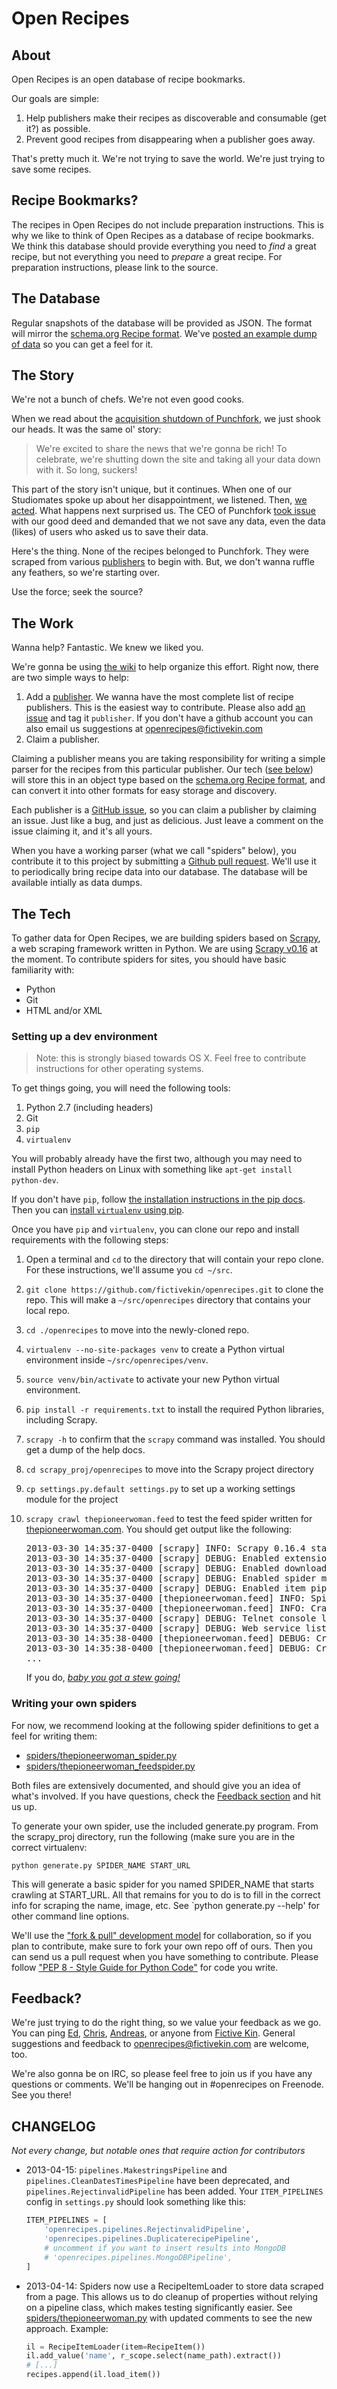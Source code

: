 # Open Recipes

## About

Open Recipes is an open database of recipe bookmarks.

Our goals are simple:

1. Help publishers make their recipes as discoverable and consumable (get it?) as possible.
2. Prevent good recipes from disappearing when a publisher goes away.

That's pretty much it. We're not trying to save the world. We're just trying to save some recipes.

## Recipe Bookmarks?

The recipes in Open Recipes do not include preparation instructions. This is why we like to think of Open Recipes as a database of recipe bookmarks. We think this database should provide everything you need to *find* a great recipe, but not everything you need to *prepare* a great recipe. For preparation instructions, please link to the source.

## The Database

Regular snapshots of the database will be provided as JSON. The format will mirror the [schema.org Recipe format](http://schema.org/Recipe). We've [posted an example dump of data](http://openrecipes.s3.amazonaws.com/openrecipes.txt) so you can get a feel for it.

## The Story

We're not a bunch of chefs. We're not even good cooks.

When we read about the [acquisition shutdown of Punchfork](http://punchfork.com/pinterest), we just shook our heads. It was the same ol' story:

> We're excited to share the news that we're gonna be rich! To celebrate, we're shutting down the site and taking all your data down with it. So long, suckers!

This part of the story isn't unique, but it continues. When one of our Studiomates spoke up about her disappointment, we listened. Then, [we acted](https://hugspoon.com/punchfork). What happens next surprised us. The CEO of Punchfork [took issue](https://twitter.com/JeffMiller/status/314899821351821312) with our good deed and demanded that we not save any data, even the data (likes) of users who asked us to save their data.

Here's the thing. None of the recipes belonged to Punchfork. They were scraped from various [publishers](https://github.com/fictivekin/openrecipes/wiki/Publishers) to begin with. But, we don't wanna ruffle any feathers, so we're starting over.

Use the force; seek the source?

## The Work

Wanna help? Fantastic. We knew we liked you.

We're gonna be using [the wiki](https://github.com/fictivekin/openrecipes/wiki) to help organize this effort. Right now, there are two simple ways to help:

1. Add a [publisher](https://github.com/fictivekin/openrecipes/wiki/Publishers). We wanna have the most complete list of recipe publishers. This is the easiest way to contribute. Please also add [an issue](https://github.com/fictivekin/openrecipes/issues) and tag it `publisher`. If you don't have a github account you can also email us suggestions at openrecipes@fictivekin.com
2. Claim a publisher.

Claiming a publisher means you are taking responsibility for writing a simple parser for the recipes from this particular publisher. Our tech ([see below](#the-tech)) will store this in an object type based on the [schema.org Recipe format](http://schema.org/Recipe), and can convert it into other formats for easy storage and discovery.

Each publisher is a [GitHub issue](https://github.com/fictivekin/openrecipes/issues), so you can claim a publisher by claiming an issue. Just like a bug, and just as delicious.  Just leave a comment on the issue claiming it, and it's all yours.

When you have a working parser (what we call "spiders" below), you contribute it to this project by submitting a [Github pull request](https://help.github.com/articles/using-pull-requests). We'll use it to periodically bring recipe data into our database. The database will be available intially as data dumps.

## The Tech

To gather data for Open Recipes, we are building spiders based on [Scrapy](http://scrapy.org), a web scraping framework written in Python. We are using [Scrapy v0.16](http://doc.scrapy.org/en/0.16/) at the moment. To contribute spiders for sites, you should have basic familiarity with:

* Python
* Git
* HTML and/or XML

### Setting up a dev environment

> Note: this is strongly biased towards OS X. Feel free to contribute instructions for other operating systems.

To get things going, you will need the following tools:

1. Python 2.7 (including headers)
1. Git
1. `pip`
1. `virtualenv`

You will probably already have the first two, although you may need to install Python headers on Linux with something like `apt-get install python-dev`.

If you don't have `pip`, follow [the installation instructions in the pip docs](http://www.pip-installer.org/en/latest/installing.html). Then you can [install `virtualenv` using pip](http://www.virtualenv.org/en/latest/#installation).

Once you have `pip` and `virtualenv`, you can clone our repo and install requirements with the following steps:

1. Open a terminal and `cd` to the directory that will contain your repo clone. For these instructions, we'll assume you `cd ~/src`.
2. `git clone https://github.com/fictivekin/openrecipes.git` to clone the repo. This will make a `~/src/openrecipes` directory that contains your local repo.
3. `cd ./openrecipes` to move into the newly-cloned repo.
4. `virtualenv --no-site-packages venv` to create a Python virtual environment inside `~/src/openrecipes/venv`.
5. `source venv/bin/activate` to activate your new Python virtual environment.
6. `pip install -r requirements.txt` to install the required Python libraries, including Scrapy.
7. `scrapy -h` to confirm that the `scrapy` command was installed. You should get a dump of the help docs.
8. `cd scrapy_proj/openrecipes` to move into the Scrapy project directory
9. `cp settings.py.default settings.py` to set up a working settings module for the project
10. `scrapy crawl thepioneerwoman.feed` to test the feed spider written for [thepioneerwoman.com](http://thepioneerwoman.com). You should get output like the following:

    <pre>
    2013-03-30 14:35:37-0400 [scrapy] INFO: Scrapy 0.16.4 started (bot: openrecipes)
    2013-03-30 14:35:37-0400 [scrapy] DEBUG: Enabled extensions: LogStats, TelnetConsole, CloseSpider, WebService, CoreStats, SpiderState
    2013-03-30 14:35:37-0400 [scrapy] DEBUG: Enabled downloader middlewares: HttpAuthMiddleware, DownloadTimeoutMiddleware, UserAgentMiddleware, RetryMiddleware, DefaultHeadersMiddleware, RedirectMiddleware, CookiesMiddleware, HttpCompressionMiddleware, ChunkedTransferMiddleware, DownloaderStats
    2013-03-30 14:35:37-0400 [scrapy] DEBUG: Enabled spider middlewares: HttpErrorMiddleware, OffsiteMiddleware, RefererMiddleware, UrlLengthMiddleware, DepthMiddleware
    2013-03-30 14:35:37-0400 [scrapy] DEBUG: Enabled item pipelines: MakestringsPipeline, DuplicaterecipePipeline
    2013-03-30 14:35:37-0400 [thepioneerwoman.feed] INFO: Spider opened
    2013-03-30 14:35:37-0400 [thepioneerwoman.feed] INFO: Crawled 0 pages (at 0 pages/min), scraped 0 items (at 0 items/min)
    2013-03-30 14:35:37-0400 [scrapy] DEBUG: Telnet console listening on 0.0.0.0:6023
    2013-03-30 14:35:37-0400 [scrapy] DEBUG: Web service listening on 0.0.0.0:6080
    2013-03-30 14:35:38-0400 [thepioneerwoman.feed] DEBUG: Crawled (200) <GET http://feeds.feedburner.com/pwcooks> (referer: None)
    2013-03-30 14:35:38-0400 [thepioneerwoman.feed] DEBUG: Crawled (200) <GET http://thepioneerwoman.com/cooking/2013/03/beef-fajitas/> (referer: http://feeds.feedburner.com/pwcooks)
    ...
    </pre>

    If you do, [*baby you got a stew going!*](http://www.youtube.com/watch?v=5lFZAyZPjV0)

### Writing your own spiders

For now, we recommend looking at the following spider definitions to get a feel for writing them:

* [spiders/thepioneerwoman_spider.py](scrapy_proj/openrecipes/spiders/thepioneerwoman_spider.py)
* [spiders/thepioneerwoman_feedspider.py](scrapy_proj/openrecipes/spiders/thepioneerwoman_feedspider.py)

Both files are extensively documented, and should give you an idea of what's involved. If you have questions, check the [Feedback section](#feedback) and hit us up.

To generate your own spider, use the included generate.py program.  From the scrapy_proj directory, run the following (make sure you are in the correct virtualenv:

`python generate.py SPIDER_NAME START_URL`

This will generate a basic spider for you named SPIDER_NAME that starts crawling at START_URL.  All that remains for you to do is to fill in the correct info for scraping the name, image, etc.  See `python generate.py --help' for other command line options.

We'll use the ["fork & pull" development model](https://help.github.com/articles/fork-a-repo) for collaboration, so if you plan to contribute, make sure to fork your own repo off of ours. Then you can send us a pull request when you have something to contribute. Please follow ["PEP 8 - Style Guide for Python Code"](http://www.python.org/dev/peps/pep-0008/) for code you write.

## Feedback?

We're just trying to do the right thing, so we value your feedback as we go. You can ping [Ed](https://github.com/funkatron), [Chris](https://github.com/shiflett), [Andreas](https://github.com/andbirkebaek), or anyone from [Fictive Kin](https://github.com/fictivekin). General suggestions and feedback to [openrecipes@fictivekin.com](mailto:openrecipes@fictivekin.com) are welcome, too.

We're also gonna be on IRC, so please feel free to join us if you have any questions or comments. We'll be hanging out in #openrecipes on Freenode. See you there!

## CHANGELOG

*Not every change, but notable ones that require action for contributors*

* 2013-04-15: `pipelines.MakestringsPipeline` and `pipelines.CleanDatesTimesPipeline` have been deprecated, and `pipelines.RejectinvalidPipeline` has been added. Your `ITEM_PIPELINES` config in `settings.py` should look something like this:

    ```python
    ITEM_PIPELINES = [
        'openrecipes.pipelines.RejectinvalidPipeline',
        'openrecipes.pipelines.DuplicaterecipePipeline',
        # uncomment if you want to insert results into MongoDB
        # 'openrecipes.pipelines.MongoDBPipeline',
    ]
    ```
* 2013-04-14: Spiders now use a RecipeItemLoader to store data scraped from a page. This allows us to do cleanup of properties without relying on a pipeline class, which makes testing significantly easier. See [spiders/thepioneerwoman.py](https://github.com/fictivekin/openrecipes/blob/f0f7acb1ed23098258f198b2496f53aa0e8cfe3f/scrapy_proj/openrecipes/spiders/thepioneerwoman_spider.py) with updated comments to see the new approach. Example:

    ```python
    il = RecipeItemLoader(item=RecipeItem())
    il.add_value('name', r_scope.select(name_path).extract())
    # [...]
    recipes.append(il.load_item())
    ```
